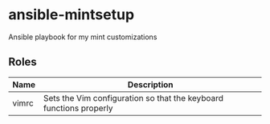 # ansible-mintsetup
Ansible playbook for my mint customizations

## Roles

| Name  | Description                                                   |
|-------|---------------------------------------------------------------|
| vimrc | Sets the Vim configuration so that the keyboard functions properly |

